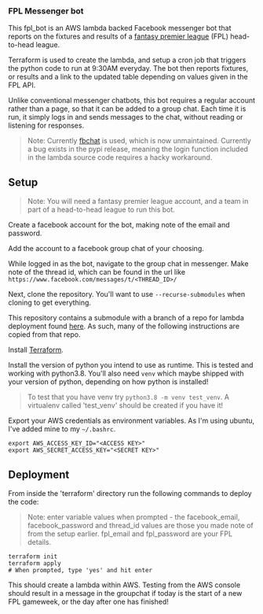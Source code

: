 ### FPL Messenger bot

This fpl_bot is an AWS lambda backed Facebook messenger bot that reports on the fixtures and results of a 
[fantasy premier league](https://fantasy.premierleague.com/) (FPL) head-to-head league.

Terraform is used to create the lambda, and setup a cron job that triggers the python code to run at 9:30AM everyday.
The bot then reports fixtures, or results and a link to the updated table depending on values given in the FPL API.

Unlike conventional messenger chatbots, this bot requires a regular account rather than a page, so that it can be added 
to a group chat. Each time it is run, it simply logs in and sends messages to the chat, without reading or listening for
responses.

> Note: Currently [fbchat](https://github.com/fbchat-dev/fbchat) is used, which is now unmaintained. Currently a bug 
> exists in the pypi release, meaning the login function included in the lambda source code requires a hacky workaround.

## Setup

> Note: You will need a fantasy premier league account, and a team in part of a head-to-head league to run this bot.

Create a facebook account for the bot, making note of the email and password.

Add the account to a facebook group chat of your choosing.

While logged in as the bot, navigate to the group chat in messenger. Make note of the thread id, which can be found in 
the url like `https://www.facebook.com/messages/t/<THREAD_ID>/`

Next, clone the repository. You'll want to use `--recurse-submodules` when cloning to get everything.

This repository contains a submodule with a branch of a repo for lambda deployment found 
[here](https://github.com/hajkeats/python_lambda_template). As such, many of the following instructions are copied from 
that repo.

Install [Terraform](https://www.terraform.io/).

Install the version of python you intend to use as runtime. This is tested and working with python3.8. You'll also need
`venv` which maybe shipped with your version of python, depending on how python is installed!

> To test that you have venv try `python3.8 -m venv test_venv`. A virtualenv called 'test_venv' should be created if you
> have it!

Export your AWS credentials as environment variables. As I'm using ubuntu, I've added mine to my `~/.bashrc`.
```
export AWS_ACCESS_KEY_ID="<ACCESS KEY>"
export AWS_SECRET_ACCESS_KEY="<SECRET KEY>"
```

## Deployment

From inside the 'terraform' directory run the following commands to deploy the code:

> Note: enter variable values when prompted - the facebook_email, facebook_password and thread_id values are those you 
> made note of from the setup earlier. fpl_email and fpl_password are your FPL details.
```
terraform init
terraform apply
# When prompted, type 'yes' and hit enter
```
This should create a lambda within AWS. Testing from the AWS console should result in a message in the groupchat if 
today is the start of a new FPL gameweek, or the day after one has finished!
